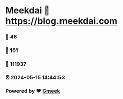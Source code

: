 # Meekdai :link: https://blog.meekdai.com 
### :page_facing_up: [46](https://blog.meekdai.com/tag.html) 
### :speech_balloon: 101 
### :hibiscus: 111937 
### :alarm_clock: 2024-05-15 14:44:53 
### Powered by :heart: [Gmeek](https://github.com/Meekdai/Gmeek)
